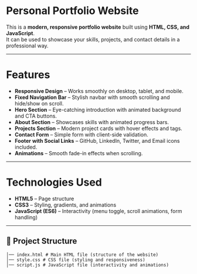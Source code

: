 # Personal Portfolio Website

This is a **modern, responsive portfolio website** built using **HTML, CSS, and JavaScript**.  
It can be used to showcase your skills, projects, and contact details in a professional way.

---

# Features

- **Responsive Design** – Works smoothly on desktop, tablet, and mobile.  
- **Fixed Navigation Bar** – Stylish navbar with smooth scrolling and hide/show on scroll.  
- **Hero Section** – Eye-catching introduction with animated background and CTA buttons.  
- **About Section** – Showcases skills with animated progress bars.  
- **Projects Section** – Modern project cards with hover effects and tags.  
- **Contact Form** – Simple form with client-side validation.  
- **Footer with Social Links** – GitHub, LinkedIn, Twitter, and Email icons included.  
- **Animations** – Smooth fade-in effects when scrolling.  

---

# Technologies Used

- **HTML5** – Page structure  
- **CSS3** – Styling, gradients, and animations  
- **JavaScript (ES6)** – Interactivity (menu toggle, scroll animations, form handling)  

---

## 📂 Project Structure
```portfolio/
│── index.html # Main HTML file (structure of the website)
│── style.css # CSS file (styling and responsiveness)
│── script.js # JavaScript file (interactivity and animations)
```
